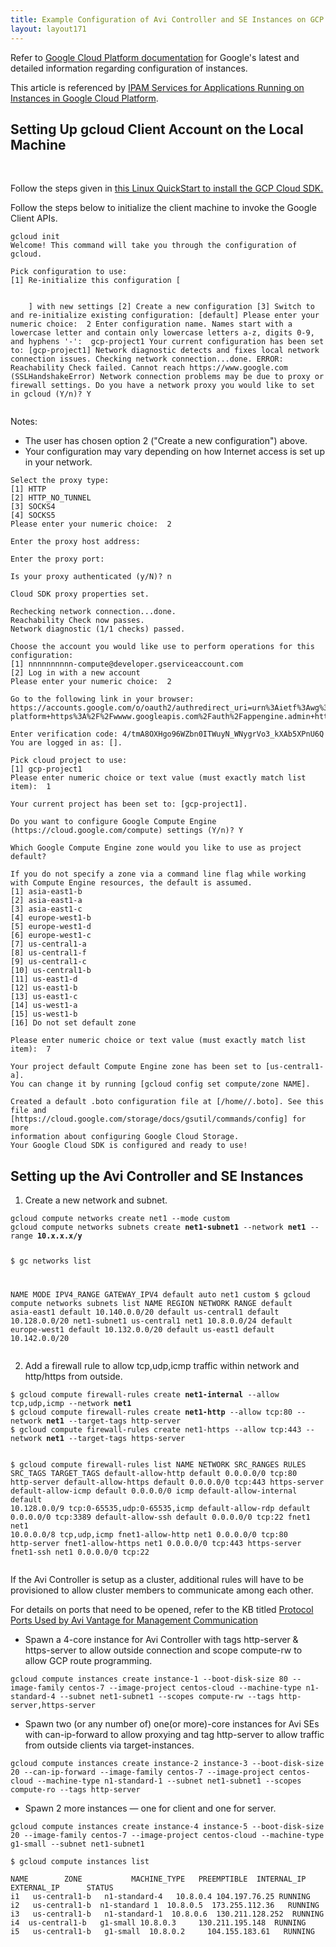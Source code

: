```yaml
---
title: Example Configuration of Avi Controller and SE Instances on GCP
layout: layout171
---
```

Refer to <a href="https://cloud.google.com/docs/">Google Cloud Platform documentation</a> for Google's latest and detailed information regarding configuration of instances.

This article is referenced by <a href="{% vpath %}/ipam-provider-gcp-16-3/">IPAM Services for Applications Running on Instances in Google Cloud Platform</a>.

## Setting Up gcloud Client Account on the Local Machine

 

Follow the steps given in <a href="https://cloud.google.com/sdk/docs/quickstart-linux">this Linux QuickStart to install the GCP Cloud SDK.</a>

Follow the steps below to initialize the client machine to invoke the Google Client APIs.


<pre class="command-line language-bash" data-prompt="1|$" data-output="2-99"><code>gcloud init
Welcome! This command will take you through the configuration of gcloud.

Pick configuration to use:
[1] Re-initialize this configuration [
   
  <existing-config>
    ] with new settings [2] Create a new configuration [3] Switch to and re-initialize existing configuration: [default] Please enter your numeric choice:  2 Enter configuration name. Names start with a lowercase letter and contain only lowercase letters a-z, digits 0-9, and hyphens '-':  gcp-project1 Your current configuration has been set to: [gcp-project1] Network diagnostic detects and fixes local network connection issues. Checking network connection...done. ERROR: Reachability Check failed. Cannot reach https://www.google.com (SSLHandshakeError) Network connection problems may be due to proxy or firewall settings. Do you have a network proxy you would like to set in gcloud (Y/n)? Y 
  </existing-config></code></pre> Notes: 

* The user has chosen option 2 ("Create a new configuration") above.
* Your configuration may vary depending on how Internet access is set up in your network. 
<pre class="command-line language-bash" data-prompt=": >" data-output="1-99"><code>Select the proxy type:
[1] HTTP
[2] HTTP_NO_TUNNEL
[3] SOCKS4
[4] SOCKS5
Please enter your numeric choice:  2

Enter the proxy host address:

Enter the proxy port:

Is your proxy authenticated (y/N)? n

Cloud SDK proxy properties set.

Rechecking network connection...done.
Reachability Check now passes.
Network diagnostic (1/1 checks) passed.

Choose the account you would like use to perform operations for this configuration:
[1] nnnnnnnnnn-compute@developer.gserviceaccount.com
[2] Log in with a new account
Please enter your numeric choice:  2

Go to the following link in your browser:
https://accounts.google.com/o/oauth2/authredirect_uri=urn%3Aietf%3Awg%3Aoauuth%3A2.0%3Aoob&amp;prompt=select_account&amp;response_type=code&amp;client_id=32555940559.appps.googleusercontent.com&amp;scope=https%3A%2F%2Fwww.googleapis.com%2Fauth%2Fuserinffo.email+https%3A%2F%2Fwww.googleapis.com%2Fauth%2Fcloud-platform+https%3A%2F%2Fwwww.googleapis.com%2Fauth%2Fappengine.admin+https%3A%2F%2Fwww.googleapis.com%2Fauuth%2Fcompute&amp;access_type=offline

Enter verification code: 4/tmA8OXHgo96WZbn0ITWuyN_WNygrVo3_kXAb5XPnU6Q
You are logged in as: [].

Pick cloud project to use:
[1] gcp-project1
Please enter numeric choice or text value (must exactly match list item):  1

Your current project has been set to: [gcp-project1].

Do you want to configure Google Compute Engine
(https://cloud.google.com/compute) settings (Y/n)? Y

Which Google Compute Engine zone would you like to use as project default?

If you do not specify a zone via a command line flag while working
with Compute Engine resources, the default is assumed.
[1] asia-east1-b
[2] asia-east1-a
[3] asia-east1-c
[4] europe-west1-b
[5] europe-west1-d
[6] europe-west1-c
[7] us-central1-a
[8] us-central1-f
[9] us-central1-c
[10] us-central1-b
[11] us-east1-d
[12] us-east1-b
[13] us-east1-c
[14] us-west1-a
[15] us-west1-b
[16] Do not set default zone

Please enter numeric choice or text value (must exactly match list item):  7

Your project default Compute Engine zone has been set to [us-central1-a].
You can change it by running [gcloud config set compute/zone NAME].

Created a default .boto configuration file at [/home//.boto]. See this file and [https://cloud.google.com/storage/docs/gsutil/commands/config] for more
information about configuring Google Cloud Storage.
Your Google Cloud SDK is configured and ready to use!</code></pre> 

## Setting up the Avi Controller and SE Instances

<ol> 
 <li>Create a new network and subnet.</li> 
</ol> 
<pre class="command-line language-bash" data-prompt=": >" data-output="1-99"><code>gcloud compute networks create net1 --mode custom
gcloud compute networks subnets create <strong>net1-subnet1</strong> --network <strong>net1</strong> --range <strong>10.x.x.x/y</strong>

$ gc networks list

NAME     MODE    IPV4_RANGE  GATEWAY_IPV4
default  auto
net1     custom
$ gcloud compute networks subnets list
NAME          REGION        NETWORK  RANGE
default       asia-east1    default  10.140.0.0/20
default       us-central1   default  10.128.0.0/20
net1-subnet1  us-central1   net1     10.8.0.0/24
default       europe-west1  default  10.132.0.0/20
default       us-east1      default  10.142.0.0/20</code></pre> <ol start="2"> 
 <li>Add a firewall rule to allow tcp,udp,icmp traffic within network and http/https from outside.</li> 
</ol> 
<pre class="command-line language-bash" data-prompt=": >" data-output="1-99"><code>$ gcloud compute firewall-rules create <strong>net1-internal</strong> --allow tcp,udp,icmp --network <strong>net1</strong>
$ gcloud compute firewall-rules create <strong>net1-http</strong> --allow tcp:80 --network <strong>net1</strong> --target-tags http-server
$ gcloud compute firewall-rules create net1-https --allow tcp:443 --network <strong>net1</strong> --target-tags https-server

$ gcloud compute firewall-rules list
NAME                    NETWORK  SRC_RANGES    RULES                         SRC_TAGS  TARGET_TAGS
default-allow-http      default  0.0.0.0/0     tcp:80  http-server
default-allow-https     default  0.0.0.0/0     tcp:443 https-server
default-allow-icmp      default  0.0.0.0/0     icmp
default-allow-internal  default  10.128.0.0/9  tcp:0-65535,udp:0-65535,icmp
default-allow-rdp       default  0.0.0.0/0     tcp:3389
default-allow-ssh       default  0.0.0.0/0     tcp:22
fnet1                   net1     10.0.0.0/8    tcp,udp,icmp
fnet1-allow-http        net1     0.0.0.0/0     tcp:80 http-server
fnet1-allow-https       net1     0.0.0.0/0     tcp:443 https-server
fnet1-ssh               net1     0.0.0.0/0     tcp:22</code></pre> 

If the Avi Controller is setup as a cluster, additional rules will have to be provisioned to allow cluster members to communicate among each other.

For details on ports that need to be opened, refer to the KB titled <a href="{% vpath %}/protocol-ports-used-by-avi-vantage-for-management-communication/">Protocol Ports Used by Avi Vantage for Management Communication</a>

* Spawn a 4-core instance for Avi Controller with tags http-server & https-server to allow outside connection and scope compute-rw to allow GCP route programming. 
<pre class="command-line language-bash" data-prompt=": >" data-output="1-99"><code>gcloud compute instances create instance-1 --boot-disk-size 80 --image-family centos-7 --image-project centos-cloud --machine-type n1-standard-4 --subnet net1-subnet1 --scopes compute-rw --tags http-server,https-server</code></pre> 
* Spawn two (or any number of) one(or more)-core instances for Avi SEs with can-ip-forward to allow proxying and tag http-server to allow traffic from outside clients via target-instances. 
<pre class="command-line language-bash" data-prompt=": >" data-output="1-99"><code>gcloud compute instances create instance-2 instance-3 --boot-disk-size 20 --can-ip-forward --image-family centos-7 --image-project centos-cloud --machine-type n1-standard-1 --subnet net1-subnet1 --scopes compute-ro --tags http-server</code></pre> 
* Spawn 2 more instances — one for client and one for server. 
<pre class="command-line language-bash" data-prompt=": >" data-output="1-99"><code>gcloud compute instances create instance-4 instance-5 --boot-disk-size 20 --image-family centos-7 --image-project centos-cloud --machine-type g1-small --subnet net1-subnet1

$ gcloud compute instances list

NAME        ZONE           MACHINE_TYPE   PREEMPTIBLE  INTERNAL_IP  EXTERNAL_IP      STATUS
i1   us-central1-b   n1-standard-4   10.8.0.4 104.197.76.25 RUNNING
i2   us-central1-b  n1-standard 1  10.8.0.5  173.255.112.36   RUNNING
i3   us-central1-b   n1-standard-1  10.8.0.6  130.211.128.252  RUNNING
i4  us-central1-b   g1-small 10.8.0.3     130.211.195.148  RUNNING
i5   us-central1-b   g1-small  10.8.0.2     104.155.183.61   RUNNING</code></pre> 
